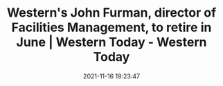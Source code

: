 ---
"title": "Western's John Furman, director of Facilities Management, to retire in June | Western Today - Western Today"
"date": "2021-11-16 19:23:47"
"feed_name": "GOOGLENEWSCONSTRUCTION"
"feed_website": "https://news.google.com/search?q=construction%2Bincident&hl=en-US&gl=US&ceid=US:en"
"feed_rss": "https://news.google.com/rss/search?q=construction%2Bincident&hl=en-US&gl=US&ceid=US:en"
"link": "https://westerntoday.wwu.edu/news/westerns-john-furman-director-of-facilities-management-to-retire-in-june"
"source": "{'href': 'https://westerntoday.wwu.edu', 'title': 'Western Today'}"
"file": "_posts/2021-1-1-54cb4d47b00c28abbec69bd50e60e19b7ce37636.md"
"accident": "0"
"drilling": "0"
"dead": "0"
"injured": "0"
"arrested": "0"
"place": "unknown place"
"where": "unknown site"
"causes": "unknown"
"place_uri": "unknown place"
---